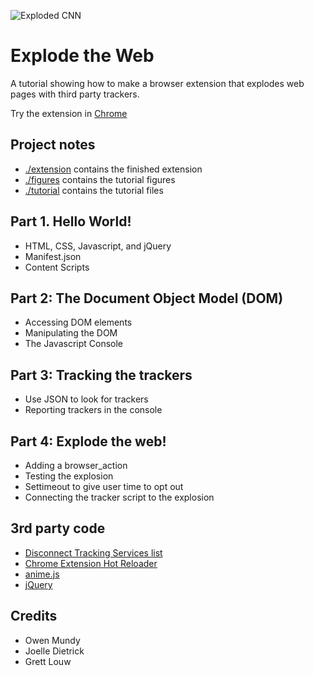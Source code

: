 
![Exploded CNN](https://github.com/sneakaway-studio/explode-the-web/blob/master/screenshots/exploded-cnn-440x280.png "Exploded CNN")



# Explode the Web

A tutorial showing how to make a browser extension that explodes web pages with third party trackers.

Try the extension in [Chrome](https://chrome.google.com/webstore/detail/explode-the-web/dmedbnfdhjfppcgbccpfaigicbnajhod)





## Project notes

* [./extension](./extension) contains the finished extension
* [./figures](./figures) contains the tutorial figures
* [./tutorial](./tutorial) contains the tutorial files


## Part 1. Hello World!

* HTML, CSS, Javascript, and jQuery
* Manifest.json
* Content Scripts


## Part 2: The Document Object Model (DOM)

* Accessing DOM elements
* Manipulating the DOM
* The Javascript Console


## Part 3: Tracking the trackers

* Use JSON to look for trackers
* Reporting trackers in the console


## Part 4: Explode the web!

* Adding a browser_action
* Testing the explosion
* Settimeout to give user time to opt out
* Connecting the tracker script to the explosion


## 3rd party code

* [Disconnect Tracking Services list](https://github.com/disconnectme/disconnect-tracking-protection)
* [Chrome Extension Hot Reloader](https://github.com/xpl/crx-hotreload)
* [anime.js](https://github.com/juliangarnier/anime)
* [jQuery](https://jquery.org)


## Credits

* Owen Mundy
* Joelle Dietrick
* Grett Louw
